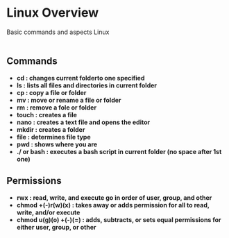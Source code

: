 <h1>Linux Overview</h1>
Basic commands and aspects Linux 

<br />
<br />

<h2>Commands</h2>

- <b>cd : changes current folderto one specified<b>
- <b>ls : lists all files and directories in current folder<b>
- <b>cp : copy a file or folder<b>
- <b>mv : move or rename a file or folder<b>
- <b>rm : remove a fole or folder<b>
- <b>touch : creates a file<b>
- <b>nano : creates a text file and opens the editor<b>
- <b>mkdir : creates a folder<b>
- <b>file : determines file type<b>
- <b>pwd : shows where you are<b>
- <b>./ or bash : executes a bash script in current folder (no space after 1st one)<b>

<h2>Permissions</h2>

- <b>rwx : read, write, and execute go in order of user, group, and other<b>
- <b>chmod +(-)r(w)(x) : takes away or adds permission for all to read, write, and/or execute<b>
- <b>chmod u(g)(o) +(-)(=) : adds, subtracts, or sets equal permissions for either user, group, or other<b>


